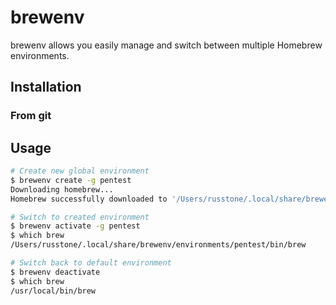 # brewenv

brewenv allows you easily manage and switch between multiple Homebrew environments.

## Installation

### From git

## Usage

```sh
# Create new global environment
$ brewenv create -g pentest
Downloading homebrew...
Homebrew successfully downloaded to '/Users/russtone/.local/share/brewenv/environments/pentest'

# Switch to created environment
$ brewenv activate -g pentest
$ which brew
/Users/russtone/.local/share/brewenv/environments/pentest/bin/brew

# Switch back to default environment
$ brewenv deactivate
$ which brew
/usr/local/bin/brew
```

